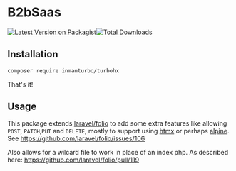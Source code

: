 # B2bSaas

[![Latest Version on Packagist](https://img.shields.io/packagist/v/inmanturbo/turbohx.svg?style=flat-square)](https://packagist.org/packages/inmanturbo/turbohx)[![Total Downloads](https://img.shields.io/packagist/dt/inmanturbo/turbohx.svg?style=flat-square)](https://packagist.org/packages/inmanturbo/turbohx)

## Installation

```bash
composer require inmanturbo/turbohx
```

That's it!

## Usage

This package extends [laravel/folio](https://github.com/laravel/folio) to add some extra features like allowing `POST`, `PATCH`,`PUT` and `DELETE`, mostly to support using [htmx](https://github.com/bigskysoftware/htmx) or perhaps [alpine](https://github.com/alpinejs/alpine). See <https://github.com/laravel/folio/issues/106>

Also allows for a wilcard file to work in place of an index php. As described here: <https://github.com/laravel/folio/pull/119>